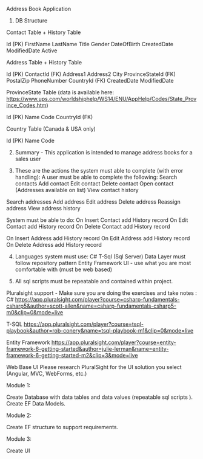 Address Book Application

1. DB Structure

Contact Table + History Table

Id (PK)
FirstName
LastName
Title
Gender
DateOfBirth
CreatedDate
ModifiedDate
Active

Address Table + History Table

Id (PK)
ContactId (FK)
Address1
Address2
City
ProvinceStateId (FK)
PostalZip
PhoneNumber
CountryId (FK)
CreatedDate
ModifiedDate

ProvinceState Table (data is available here: https://www.ups.com/worldshiphelp/WS14/ENU/AppHelp/Codes/State_Province_Codes.htm)

Id (PK)
Name
Code
CountryId (FK)

Country Table (Canada & USA only)

Id (PK)
Name
Code

2. Summary - This application is intended to manage address books for a sales user 

3. These are the actions the system must able to complete (with error handling):
	A user must be able to complete the following:
Search contacts
Add contact
Edit contact
Delete contact
Open contact (Addresses available on list)
View contact history

Search addresses
Add address
Edit address
Delete address
Reassign address
View address history
	
System must be able to do:
On Insert Contact add History record
On Edit Contact add History record
On Delete Contact add History record

On Insert Address add History record
On Edit Address add History record
On Delete Address add History record

4. Languages system must use:
C#
T-Sql (Sql Server)
Data Layer must follow repository pattern
Entity Framework
UI - use what you are most comfortable with (must be web based)	

5. All sql scripts must be repeatable and contained within project.

Pluralsight support - Make sure you are doing the exercises and take notes
:
C#
https://app.pluralsight.com/player?course=csharp-fundamentals-csharp5&author=scott-allen&name=csharp-fundamentals-csharp5-m0&clip=0&mode=live

T-SQL
https://app.pluralsight.com/player?course=tsql-playbook&author=rob-conery&name=tsql-playbook-m1&clip=0&mode=live

Entity Framework
https://app.pluralsight.com/player?course=entity-framework-6-getting-started&author=julie-lerman&name=entity-framework-6-getting-started-m2&clip=3&mode=live


Web Base UI
Please research PluralSight for the UI solution you select (Angular, MVC, WebForms, etc.)

Module 1:

Create Database with data tables and data values (repeatable sql scripts ).
Create EF Data Models.

Module 2:

Create EF structure to support requirements.

Module 3:

Create UI

